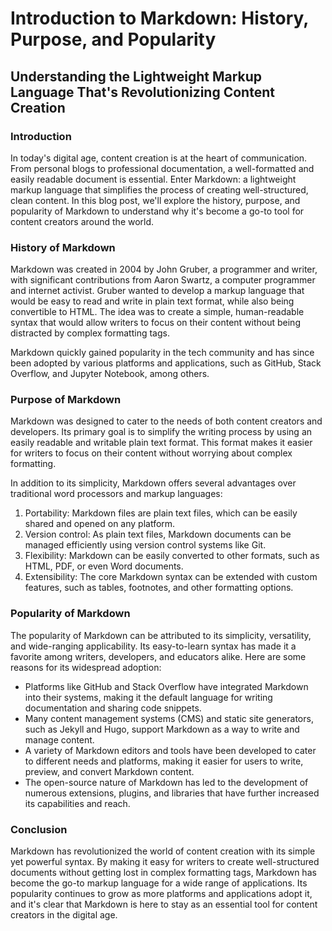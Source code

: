 # Introduction to Markdown: History, Purpose, and Popularity

## Understanding the Lightweight Markup Language That's Revolutionizing Content Creation

### Introduction

In today's digital age, content creation is at the heart of communication. From personal blogs to professional documentation, a well-formatted and easily readable document is essential. Enter Markdown: a lightweight markup language that simplifies the process of creating well-structured, clean content. In this blog post, we'll explore the history, purpose, and popularity of Markdown to understand why it's become a go-to tool for content creators around the world.

### History of Markdown

Markdown was created in 2004 by John Gruber, a programmer and writer, with significant contributions from Aaron Swartz, a computer programmer and internet activist. Gruber wanted to develop a markup language that would be easy to read and write in plain text format, while also being convertible to HTML. The idea was to create a simple, human-readable syntax that would allow writers to focus on their content without being distracted by complex formatting tags.

Markdown quickly gained popularity in the tech community and has since been adopted by various platforms and applications, such as GitHub, Stack Overflow, and Jupyter Notebook, among others.

### Purpose of Markdown

Markdown was designed to cater to the needs of both content creators and developers. Its primary goal is to simplify the writing process by using an easily readable and writable plain text format. This format makes it easier for writers to focus on their content without worrying about complex formatting.

In addition to its simplicity, Markdown offers several advantages over traditional word processors and markup languages:

1. Portability: Markdown files are plain text files, which can be easily shared and opened on any platform.
2. Version control: As plain text files, Markdown documents can be managed efficiently using version control systems like Git.
3. Flexibility: Markdown can be easily converted to other formats, such as HTML, PDF, or even Word documents.
4. Extensibility: The core Markdown syntax can be extended with custom features, such as tables, footnotes, and other formatting options.

### Popularity of Markdown

The popularity of Markdown can be attributed to its simplicity, versatility, and wide-ranging applicability. Its easy-to-learn syntax has made it a favorite among writers, developers, and educators alike. Here are some reasons for its widespread adoption:

- Platforms like GitHub and Stack Overflow have integrated Markdown into their systems, making it the default language for writing documentation and sharing code snippets.
- Many content management systems (CMS) and static site generators, such as Jekyll and Hugo, support Markdown as a way to write and manage content.
- A variety of Markdown editors and tools have been developed to cater to different needs and platforms, making it easier for users to write, preview, and convert Markdown content.
- The open-source nature of Markdown has led to the development of numerous extensions, plugins, and libraries that have further increased its capabilities and reach.

### Conclusion

Markdown has revolutionized the world of content creation with its simple yet powerful syntax. By making it easy for writers to create well-structured documents without getting lost in complex formatting tags, Markdown has become the go-to markup language for a wide range of applications. Its popularity continues to grow as more platforms and applications adopt it, and it's clear that Markdown is here to stay as an essential tool for content creators in the digital age.
